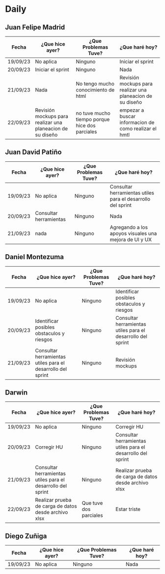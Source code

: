 # Daily

## Juan Felipe Madrid

| Fecha | ¿Que hice ayer? | ¿Que Problemas Tuve? | ¿Que haré hoy? |
| --- | --- | --- | --- |
| 19/09/23 | No aplica | Ninguno | Iniciar el sprint |
| 20/09/23 | Iniciar el sprint | Ninguno | Nada |
| 21/09/23 | Nada| No tengo mucho conocimiento de html | Revisión mockups para realizar una planeacion de su diseño |
| 22/09/23 |  Revisión mockups para realizar una planeacion de su diseño | no tuve mucho tiempo porque hice dos parciales| empezar a buscar informacion de como realizar el hmtl |
## Juan David Patiño

| Fecha | ¿Que hice ayer? | ¿Que Problemas Tuve? | ¿Que haré hoy? |
| --- | --- | --- | --- |
| 19/09/23 | No aplica | Ninguno | Consultar herramientas utiles para el desarrollo del sprint |
| 20/09/23 | Consultar herramientas| Ninguno | Nada |
| 21/09/23 | nada | Ninguno | Agregando a los apoyos visuales una mejora de UI y UX |


## Daniel Montezuma

| Fecha | ¿Que hice ayer? | ¿Que Problemas Tuve? | ¿Que haré hoy? |
| --- | --- | --- | --- |
| 19/09/23 | No aplica | Ninguno | Identificar posibles obstaculos y riesgos |
| 20/09/23 | Identificar posibles obstaculos y riesgos | Ninguno | Consultar herramientas utiles para el desarrollo del sprint |
| 21/09/23 | Consultar herramientas utiles para el desarrollo del sprint | Ninguno | Revisión mockups |


## Darwin

| Fecha | ¿Que hice ayer? | ¿Que Problemas Tuve? | ¿Que haré hoy? |
| --- | --- | --- | --- |
| 19/09/23 | No aplica | Ninguno | Corregir HU |
| 20/09/23 | Corregir HU | Ninguno | Consultar herramientas utiles para el desarrollo del sprint |
| 21/09/23 | Consultar herramientas utiles para el desarrollo del sprint | Ninguno | Realizar prueba de carga de datos desde archivo xlsx |
| 22/09/23 |  Realizar prueba de carga de datos desde archivo xlsx | Que tuve dos parciales | Estar triste |

## Diego Zuñiga

| Fecha | ¿Que hice ayer? | ¿Que Problemas Tuve? | ¿Que haré hoy? |
| --- | --- | --- | --- |
| 19/09/23 | No aplica | Ninguno | Nada |
